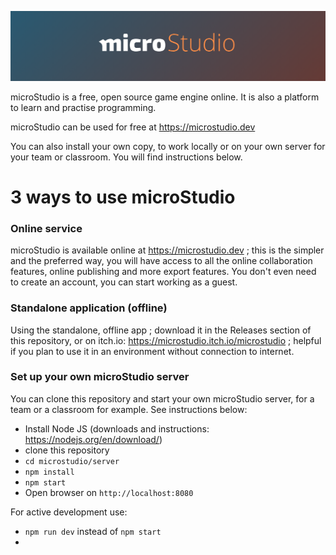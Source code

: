 ![microStudio](static/img/microstudio_title_image.png)

microStudio is a free, open source game engine online.
It is also a platform to learn and practise programming.

microStudio can be used for free at https://microstudio.dev

You can also install your own copy, to work locally or on your own server
for your team or classroom. You will find instructions below.

# 3 ways to use microStudio

### Online service
microStudio is available online at https://microstudio.dev ; this is the simpler and the preferred way, you will have access to all the online collaboration features, online publishing and more export features. You don't even need to create an account, you can start working as a guest.

### Standalone application (offline)
Using the standalone, offline app ; download it in the Releases section of this repository, or on itch.io: https://microstudio.itch.io/microstudio ; helpful if you plan to use it in an environment without connection to internet.

### Set up your own microStudio server
You can clone this repository and start your own microStudio server, for a team or a classroom for example. See instructions below:

* Install Node JS (downloads and instructions: https://nodejs.org/en/download/)
* clone this repository
* `cd microstudio/server`
* `npm install`
* `npm start`
* Open browser on `http://localhost:8080`

For active development use:
* `npm run dev` instead of `npm start`
* 
